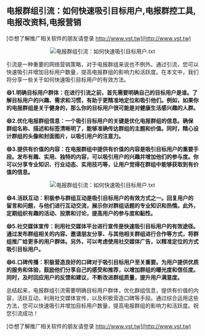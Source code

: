 ## **电报群组引流：如何快速吸引目标用户,电报群控工具,电报改资料,电报营销**

[😍想了解推广相关软件的朋友请登录 http://www.vst.tw](http://www.vst.tw)

 <center><img src="https://vst.tw/MP4/tuiguang/png/6.png" alt="电报群组引流：如何快速吸引目标用户.txt"></center>

引流是一种重要的网络营销策略，对于电报群组来说也不例外。通过引流，您可以快速吸引并增加目标用户数量，提高电报群组的影响力和活跃度。在本文中，我们将分享一些关于如何快速吸引目标用户的有效方法。

**😄1.明确目标用户群体：在进行引流之前，首先需要明确自己的目标用户是谁。了解目标用户的兴趣、需求和习惯，有助于更精准地定位和吸引他们。例如，如果你的电报群组是关于健身的，那么你的目标用户很可能是对健康生活感兴趣的人群。**

**😄2.优化电报群组信息：一个吸引目标用户的关键是优化电报群组的信息。确保群组名称、描述和标签清晰明了，能够准确传达群组的主题和价值。同时，精心设计群组的头像和封面图片，以吸引用户的注意力。**

**😄3.提供有价值的内容：在电报群组中提供有价值的内容是吸引目标用户的重要手段。发布有趣、实用、独特的内容，可以吸引用户的兴趣并增加他们的参与度。你可以分享专业知识、行业动态、实用技巧等，让用户觉得在群组中能够获取到有价值的信息。**

 <center><img src="https://vst.tw/MP4/tuiguang/png/0.png" alt="电报群组引流：如何快速吸引目标用户.txt"></center>

**😄4.活跃互动：积极参与群组互动是吸引目标用户的有效方式之一。回复用户的留言和问题，与他们进行互动交流，展示你对群组话题的专业知识和热情。此外，定期组织有趣的活动、投票和讨论，提高用户的参与度和黏性。**

**😄5.社交媒体宣传：利用社交媒体平台进行宣传是快速吸引目标用户的有效途径。通过发布群组相关的内容、邀请朋友分享、与其他相关群组进行合作等方式，将群组推广给更多的用户群体。另外，可以考虑使用社交媒体广告，以精准定位的方式吸引目标用户。**

**😄6.口碑传播：积极营造良好的口碑对于吸引目标用户至关重要。为用户提供优质的服务和体验，鼓励他们分享自己的感受和推荐，以增加群组的曝光度和信任度。同时，及时回应用户的反馈和建议，不断改进群组质量，提升用户满意度。**

总结起来，电报群组引流需要明确目标用户群体，优化群组信息，提供有价值的内容，活跃互动，利用社交媒体宣传，以及积极营造口碑等手段。通过综合运用这些方法，您可以快速吸引并增加目标用户数量，提高电报群组的影响力和活跃度。祝您引流成功！

[😍想了解推广相关软件的朋友请登录 http://www.vst.tw](http://www.vst.tw)



